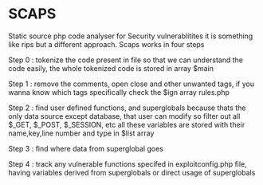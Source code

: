 SCAPS
====

Static source php code analyser for Security vulnerablitites 
it is something like rips but a different approach.
Scaps works in four steps 

Step 0 : tokenize the code present in file so that we can understand the code easily, the whole tokenized code is stored in array $main 

Step 1 : remove the comments, open close and other unwanted tags, if you wanna know which tags specifically check the $ign array rules.php  

Step 2 : find user defined functions, and superglobals because thats the only data source except database, that user can modify 
so filter out all $_GET, $_POST, $_SESSION, etc all these variables are stored with their name,key,line number and type in $list array  

Step 3 : find where data from superglobal goes  

Step 4 : track any vulnerable functions specifed in exploitconfig.php file, having variables derived from superglobals or direct usage of superglobals 
